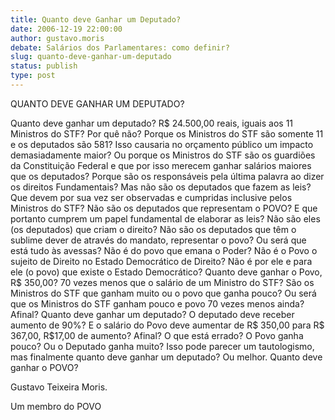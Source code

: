 ```yaml
---
title: Quanto deve Ganhar um Deputado?
date: 2006-12-19 22:00:00
author: gustavo.moris
debate: Salários dos Parlamentares: como definir?
slug: quanto-deve-ganhar-um-deputado
status: publish 
type: post
---
```


QUANTO DEVE GANHAR UM DEPUTADO?  

  

  

Quanto deve ganhar um deputado? R$ 24.500,00 reais, iguais aos 11 Ministros do STF? Por quê não? Porque os Ministros do STF são somente 11 e os deputados são 581? Isso causaria no orçamento público um impacto demasiadamente maior? Ou porque os Ministros do STF são os guardiões da Constituição Federal e que por isso merecem ganhar salários maiores que os deputados? Porque são os responsáveis pela última palavra ao dizer os direitos Fundamentais? Mas não são os deputados que fazem as leis? Que devem por sua vez ser observadas e cumpridas inclusive pelos Ministros do STF? Não são os deputados que representam o POVO? E que portanto cumprem um papel fundamental de elaborar as leis? Não são eles (os deputados) que criam o direito? Não são os deputados que têm o sublime dever de através do mandato, representar o povo? Ou será que está tudo às avessas? Não é do povo que emana o Poder? Não é o Povo o sujeito de Direito no Estado Democrático de Direito? Não é por ele e para ele (o povo) que existe o Estado Democrático? Quanto deve ganhar o Povo, R$ 350,00? 70 vezes menos que o salário de um Ministro do STF? São os Ministros do STF que ganham muito ou o povo que ganha pouco? Ou será que os Ministros do STF ganham pouco e povo 70 vezes menos ainda? Afinal? Quanto deve ganhar um deputado? O deputado deve receber aumento de 90%? E o salário do Povo deve aumentar de R$ 350,00 para R$ 367,00, R$17,00 de aumento? Afinal? O que está errado? O Povo ganha pouco? Ou o Deputado ganha muito? Isso pode parecer um tautologismo, mas finalmente quanto deve ganhar um deputado? Ou melhor. Quanto deve ganhar o POVO?  

  

  

Gustavo Teixeira Moris.  

Um membro do POVO  

